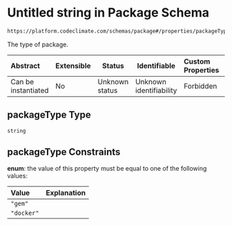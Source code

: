 # Untitled string in Package Schema

```txt
https://platform.codeclimate.com/schemas/package#/properties/packageType
```

The type of package.


| Abstract            | Extensible | Status         | Identifiable            | Custom Properties | Additional Properties | Access Restrictions | Defined In                                                                             |
| :------------------ | ---------- | -------------- | ----------------------- | :---------------- | --------------------- | ------------------- | -------------------------------------------------------------------------------------- |
| Can be instantiated | No         | Unknown status | Unknown identifiability | Forbidden         | Allowed               | none                | [Package.schema.json\*](../../spec/schemas/Package.schema.json "open original schema") |

## packageType Type

`string`

## packageType Constraints

**enum**: the value of this property must be equal to one of the following values:

| Value      | Explanation |
| :--------- | ----------- |
| `"gem"`    |             |
| `"docker"` |             |
